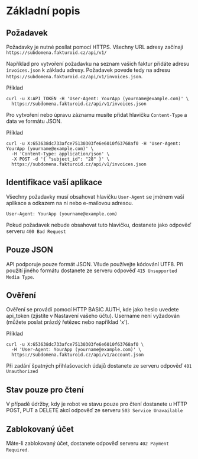 # Základní popis

## Požadavek

Požadavky je nutné posílat pomocí HTTPS. Všechny URL adresy začínají ```https://subdomena.fakturoid.cz/api/v1/```

Například pro vytvoření požadavku na seznam vašich faktur přidáte adresu ```invoices.json``` k základu adresy. Požadavek povede tedy na adresu ```https://subdomena.fakturoid.cz/api/v1/invoices.json```.

Příklad

```shell
curl -u X:API_TOKEN -H 'User-Agent: YourApp (yourname@example.com)' \
  https://subdomena.fakturoid.cz/api/v1/invoices.json
```

Pro vytvoření nebo úpravu záznamu musíte přidat hlavičku ```Content-Type``` a data ve formátu JSON.

Příklad

```shell
curl -u X:653638dc733afce75130303fe6e6010f63768af0 -H 'User-Agent: YourApp (yourname@example.com)' \
  -H 'Content-Type: application/json' \
  -X POST -d '{ "subject_id": "28" }' \
  https://subdomena.fakturoid.cz/api/v1/invoices.json
```


## Identifikace vaší aplikace

Všechny požadavky musí obsahovat hlavičku ```User-Agent``` se jménem vaší aplikace a odkazem na ni nebo e-mailovou adresou.

```
User-Agent: YourApp (yourname@example.com) 
```

Pokud požadavek nebude obsahovat tuto hlavičku, dostanete jako odpověď serveru ```400 Bad Request```

## Pouze JSON

API podporuje pouze formát JSON. Všude používejte kódování UTF8. Při použití jiného formátu dostanete ze serveru odpověď ```415 Unsupported Media Type```.

## Ověření

Ověření se provádí pomocí HTTP BASIC AUTH, kde jako heslo uvedete api_token (zjistíte v Nastavení vašeho účtu). Username není vyžadován (můžete poslat prázdý řetězec nebo například 'x').

Příklad

```shell
curl -u X:653638dc733afce75130303fe6e6010f63768af0 \
  -H 'User-Agent: YourApp (yourname@example.com)' \
  https://subdomena.fakturoid.cz/api/v1/account.json
```

Při zadání špatných přihlašovacích údajů dostanete ze serveru odpověď ```401 Unauthorized```


## Stav pouze pro čtení

V případě údržby, kdy je robot ve stavu pouze pro čtení dostanete u HTTP POST, PUT a DELETE akcí odpověď ze serveru ```503 Service Unavailable```

## Zablokovaný účet

Máte-li zablokovaný účet, dostanete odpověď serveru `402 Payment Required`.
